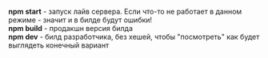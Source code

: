 **npm start** - запуск лайв сервера. Если что-то не работает в данном режиме - значит и в билде будут ошибки!  
**npm build** - продакшн версия билда  
**npm dev** - билд разработчика, без хешей, чтобы "посмотреть" как будет выглядеть конечный вариант  
